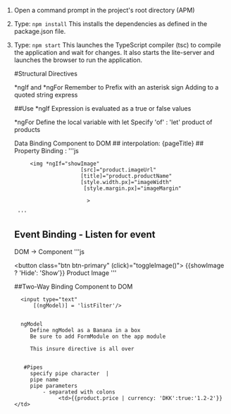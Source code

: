 1) Open a command prompt in the project's root directory (APM)

2) Type: `npm install`
    This installs the dependencies as defined in the package.json file.
    
3) Type: `npm start`
    This launches the TypeScript compiler (tsc) to compile the application and wait for changes. 
    It also starts the lite-server and launches the browser to run the application.


    #Structural Directives

    *ngIf and *ngFor
        Remember to Prefix with an asterisk sign
        Adding to a quoted string express


    ##Use
    *ngIf
     Expression is evaluated as a true or false values

     *ngFor
       Define the local variable with let
       Specify  'of' : 'let' product of products


   Data Binding
    Component to DOM
       ## interpolation: {pageTitle}
       ## Property Binding :
        '''js

            <img *ngIf="showImage"
                            [src]="product.imageUrl"
                            [title]="product.productName"
                            [style.width.px]="imageWidth"
                             [style.margin.px]="imageMargin"

                              >

        '''
   ## Event Binding - Listen for event

    DOM ->  Component
    '''js

      <button class="btn btn-primary"
             (click)="toggleImage()">
             {{showImage ? 'Hide': 'Show'}} Product Image
             </button>
    '''


    ##Two-Way Binding
        Component to DOM

         <input type="text"
             [(ngModel)] = 'listFilter'/>


         ngModel
            Define ngModel as a Banana in a box
            Be sure to add FormModule on the app module

            This insure directive is all over


          #Pipes
            specify pipe character  |
            pipe name
            pipe parameters
                - separated with colons
                     <td>{{product.price | currency: 'DKK':true:'1.2-2'}}</td>
